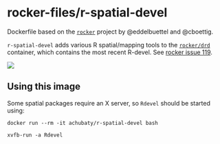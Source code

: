 # rocker-files/r-spatial-devel

Dockerfile based on the [`rocker`](https://github.com/rocker-org/rocker) project by @eddelbuettel and @cboettig.

`r-spatial-devel` adds various R spatial/mapping tools to the [`rocker/drd`](https://hub.docker.com/r/rocker/drd/) container, which contains the most recent R-devel.
See [rocker issue 119](https://github.com/rocker-org/rocker/issues/119).

[![](https://images.microbadger.com/badges/image/achubaty/r-spatial-devel.svg)](https://microbadger.com/images/achubaty/r-spatial-devel)

## Using this image

Some spatial packages require an X server, so `Rdevel` should be started using:

```
docker run --rm -it achubaty/r-spatial-devel bash

xvfb-run -a Rdevel
```

